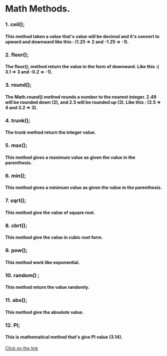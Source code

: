 # Math Methods.
### 1. ceil();
#### This method taken a value that's value will be decimal and it's convert to upward and downward like this : (1.25 => 2 and -1.25 => -1).
### 2. floor();
#### The floor(); method return the value in the form of downward. Like this :( 3.1 => 3 and -0.2 => -1).
### 3. round();
#### The Math.round() method rounds a number to the nearest integer. 2.49 will be rounded down (2), and 2.5 will be rounded up (3). Like this : (3.5 => 4 and 3.2 => 3).
### 4. trunk();
#### The trunk method return the integer value.
### 5. max();
#### This method gives a maximum value as given the value in the parenthesis.
### 6. min();
#### This method gives a minimum value as given the value in the parenthesis.
### 7. sqrt();
#### This method give the value of square root.
### 8. cbrt();
#### This method give the value in cubic root form.
### 9. pow();
#### This method work like exponential.
### 10. random() ;
#### This method return the value randomly.
### 11. abs();
#### This method give the absolute value.
### 12. PI;
#### This is mathematical method that's give PI value (3.14).
[Click on the link](../js/59.math%20methods.js)
